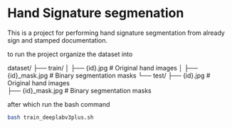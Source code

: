 # Hand Signature segmenation

This is a project for performing hand signature segmentation from already sign and stamped documentation.

to run the project organize the dataset into 

dataset/
├── train/
│   ├── {id}.jpg           # Original hand images
│   ├── {id}_mask.jpg      # Binary segmentation masks
└── test/
    ├── {id}.jpg           # Original hand images  
    ├── {id}_mask.jpg      # Binary segmentation masks

after which run the bash command

```bash
bash train_deeplabv3plus.sh
```

